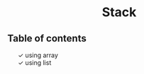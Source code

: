 <h1 align="center"> Stack </h1>

<h2>Table of contents</h2>
<ul style="list-style-type:none;">
  &#10003; using array<br>
  &#10003; using list
</ul>

